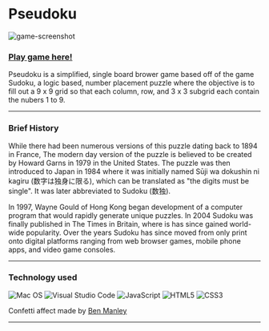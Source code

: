 # Pseudoku
<img src="https://i.imgur.com/hBll08p.png" alt="game-screenshot">

### <a href="https://cit690.github.io/sudoku/">Play game here!</a>


Pseudoku is a simplified, single board brower game based off of the game Sudoku, a logic based, number placement puzzle where the objective is to fill out a 9 x 9 grid so that each column, row, and 3 x 3 subgrid each contain the nubers 1 to 9.

----
### **Brief History**

While there had been numerous versions of this puzzle dating back to 1894 in France, The modern day version of the puzzle is believed to be created by Howard Garns in 1979 in the United States. The puzzle was then introduced to Japan in 1984 where it was initially named Sūji wa dokushin ni kagiru (数字は独身に限る), which can be translated as "the digits must be single". It was later abbreviated to Sudoku (数独). 

In 1997, Wayne Gould of Hong Kong began development of a computer program that would rapidly generate unique puzzles. In 2004 Sudoku was finally published in The Times in Britain, where is has since gained world-wide popularity. Over the years Sudoku has since moved from only print onto digital platforms ranging from web browser games, mobile phone apps, and video game consoles.


----------
### **Technology used**

![Mac OS](https://img.shields.io/badge/mac%20os-000000?style=for-the-badge&logo=macos&logoColor=F0F0F0)
![Visual Studio Code](https://img.shields.io/badge/Visual%20Studio%20Code-0078d7.svg?style=for-the-badge&logo=visual-studio-code&logoColor=white)
![JavaScript](https://img.shields.io/badge/javascript-%23323330.svg?style=for-the-badge&logo=javascript&logoColor=%23F7DF1E)
![HTML5](https://img.shields.io/badge/html5-%23E34F26.svg?style=for-the-badge&logo=html5&logoColor=white)
![CSS3](https://img.shields.io/badge/css3-%231572B6.svg?style=for-the-badge&logo=css3&logoColor=white)

Confetti affect made by <a href="https://github.com/ManliestBen">Ben Manley</a>

---

